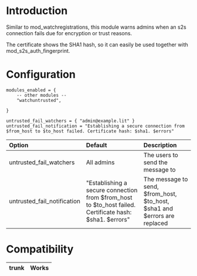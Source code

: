# Introduction #

Similar to mod\_watchregistrations, this module warns admins when an s2s connection fails due for encryption or trust reasons.

The certificate shows the SHA1 hash, so it can easily be used together with mod\_s2s\_auth\_fingerprint.

# Configuration #

```
modules_enabled = {
	-- other modules --
	"watchuntrusted",

}

untrusted_fail_watchers = { "admin@example.lit" }
untrusted_fail_notification = "Establishing a secure connection from $from_host to $to_host failed. Certificate hash: $sha1. $errors"
```

| **Option**                          | **Default** | **Description** |
|:------------------------------------|:------------|:----------------|
| untrusted\_fail\_watchers | All admins      | The users to send the message to |
| untrusted\_fail\_notification         | "Establishing a secure connection from $from\_host to $to\_host failed. Certificate hash: $sha1. $errors"      | The message to send, $from\_host, $to\_host, $sha1 and $errors are replaced  |


# Compatibility #

|trunk|Works|
|:----|:----|